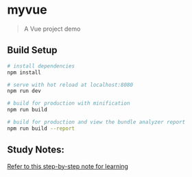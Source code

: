 # myvue

> A Vue project demo

## Build Setup

``` bash
# install dependencies
npm install

# serve with hot reload at localhost:8080
npm run dev

# build for production with minification
npm run build

# build for production and view the bundle analyzer report
npm run build --report
```

## Study Notes:

[Refer to this step-by-step note for learning](LEARN.md)

